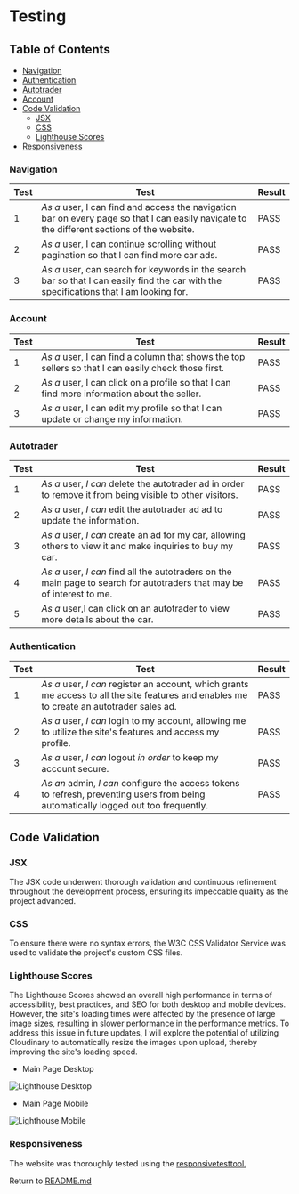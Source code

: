 # Testing

## Table of Contents

- [Navigation](#navigation)
- [Authentication](#authentication)
- [Autotrader](#autotrader)
- [Account](#account)
- [Code Validation](#code-validation)
  - [JSX](#jsx)
  - [CSS](#css)
  - [Lighthouse Scores](#lighthouse-scores)
- [Responsiveness](#responsiveness)

### Navigation

| Test  | Test                                                                                                                                            | Result |
| ------ | ----------------------------------------------------------------------------------------------------------------------------------------------- | ------ |
| 1      | _As a_ user, I can find and access the navigation bar on every page so that I can easily navigate to the different sections of the website. | PASS   |
| 2      | _As a_ user, I can continue scrolling without pagination so that I can find more car ads.                                                   | PASS   |
| 3      | _As a_ user,  can search for keywords in the search bar so that I can easily find the car with the specifications that I am looking for.              | PASS   |

### Account

| Test  | Test                                                                                                    | Result |
| ------ | ------------------------------------------------------------------------------------------------------- | ------ |
| 1      | _As a_ user, I can find a column that shows the top sellers so that I can easily check those first. | PASS   |
| 2      | _As a_ user, I can click on a profile so that I can find more information about the seller.        | PASS   |
| 3      | _As a_ user, I can edit my profile so that I can update or change my information.                 | PASS   |

### Autotrader

| Test  | Test                                                                                                              | Result |
| ------ | ----------------------------------------------------------------------------------------------------------------- | ------ |
| 1      | _As a_ user, _I can_ delete the autotrader ad in order to remove it from being visible to other visitors.                    | PASS   |
| 2      | _As a_ user, _I can_ edit the autotrader ad ad to update the information.                                  | PASS   |
| 3      | _As a_ user, _I can_ create an ad for my car, allowing others to view it and make inquiries to buy my car.    | PASS   |
| 4      | _As a_ user, _I can_ find all the autotraders on the main page to search for autotraders that may be of interest to me. | PASS   |
| 5      | _As a_ user,I can click on an autotrader to view more details about the car.                              | PASS   |

### Authentication

| Test | Test                                                                                                               | Result |
| ------ | ------------------------------------------------------------------------------------------------------------------ | ------ |
| 1      | _As a_ user, _I can_ register an account, which grants me access to all the site features and enables me to create an autotrader sales ad.   | PASS   |
| 2      | _As a_ user, _I can_ login to my account, allowing me to utilize the site's features and access my profile.            | PASS   |
| 3      | _As a_ user, _I can_ logout _in order_ to keep my account secure.                                                 | PASS   |
| 4      | _As an_ admin, _I can_ configure the access tokens to refresh, preventing users from being automatically logged out too frequently. | PASS   |

## Code Validation

### JSX

The JSX code underwent thorough validation and continuous refinement throughout the development process, ensuring its impeccable quality as the project advanced.

### CSS

To ensure there were no syntax errors, the W3C CSS Validator Service was used to validate the project's custom CSS files.

### Lighthouse Scores

The Lighthouse Scores showed an overall high performance in terms of accessibility, best practices, and SEO for both desktop and mobile devices. However, the site's loading times were affected by the presence of large image sizes, resulting in slower performance in the performance metrics. To address this issue in future updates, I will explore the potential of utilizing Cloudinary to automatically resize the images upon upload, thereby improving the site's loading speed.

- Main Page Desktop

![Lighthouse Desktop](docs/assets/testing/lighthouse_desktop.png)

- Main Page Mobile

![Lighthouse Mobile](docs/assets/testing/lighthouse_mobile.png)

### Responsiveness

The website was thoroughly tested using the [responsivetesttool.](https://responsivetesttool.com/)

Return to [README.md](README.md)
